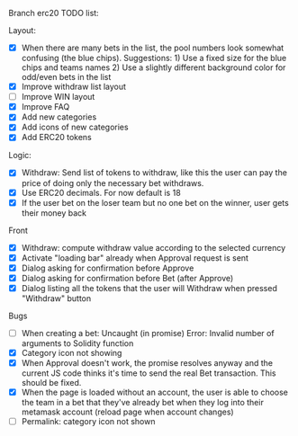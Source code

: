 Branch erc20 TODO list:

Layout:
- [X] When there are many bets in the list, the pool numbers look somewhat confusing (the blue chips).
      Suggestions:
      1) Use a fixed size for the blue chips and teams names
      2) Use a slightly different background color for odd/even bets in the list
- [X] Improve withdraw list layout
- [ ] Improve WIN layout
- [X] Improve FAQ
- [X] Add new categories
- [X] Add icons of new categories
- [X] Add ERC20 tokens

Logic:
- [X] Withdraw: Send list of tokens to withdraw, like this the user can pay the price
  of doing only the necessary bet withdraws.
- [X] Use ERC20 decimals. For now default is 18
- [X] If the user bet on the loser team but no one bet on the winner, user gets their money back

Front
- [X] Withdraw: compute withdraw value according to the selected currency
- [X] Activate "loading bar" already when Approval request is sent
- [X] Dialog asking for confirmation before Approve
- [X] Dialog asking for confirmation before Bet (after Approve)
- [X] Dialog listing all the tokens that the user will Withdraw when pressed
      "Withdraw" button

Bugs
- [ ] When creating a bet: Uncaught (in promise) Error: Invalid number of arguments to Solidity function
- [X] Category icon not showing
- [X] When Approval doesn't work, the promise resolves anyway and the current JS code thinks it's time to send the real Bet transaction. This should be fixed.
- [X] When the page is loaded without an account, the user is able to choose the team in a bet that they've already bet when they log into their metamask account
      (reload page when account changes)
- [ ] Permalink: category icon not shown
